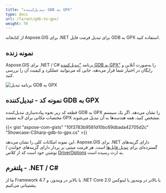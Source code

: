 ```yaml
---
title: "تبدیل‌کننده GDB به GPX"
type: docs
url: /fa/net/gdb-to-gpx/
weight: 70
---
```


از کتابخانه Aspose.GIS برای .NET برای تبدیل فرمت فایل GDB به GPX استفاده کنید.

## **نمونه زنده**

Aspose.GIS برای .NET / C# برنامه ["تبدیل‌کننده GDB به GPX"](https://products.aspose.app/gis/conversion/gdb-to-gpx) را به‌صورت آنلاین و رایگان در اختیار شما قرار می‌دهد، جایی که می‌توانید عملکرد و کیفیت آن را بررسی کنید.

![برنامه تبدیل GDB به GPX](conversion.png)

## **نمونه کد - تبدیل‌کننده GDB به GPX**

قطعه کد زیر نحوه پیاده‌سازی تبدیل‌کننده GDB به GPX را نشان می‌دهد. اگر یک سیستم مختصات مکانی برای لایه مقصد GPX مشخص کنید، همه هندسه‌ها به آن تبدیل می‌شوند. 

{{< gist "aspose-com-gists" "10f3783b9581d10bc69dbada42705d2c" "Showcase-CSharp-gdb-to-gpx.cs" >}}

این نمونه امکانات کلی را نشان می‌دهد. Aspose.GIS برای .NET دارای گزینه‌های گسترده‌ای برای [تبدیل فایل‌ها](https://docs.aspose.com/gis/net/vector-layers/) است. هر فرمت مبتنی بر بردار دارای گزینه‌های خواندن / نوشتن خود است که از کلاس [DriverOptions](https://reference.aspose.com/gis/net/aspose.gis/driveroptions) به ارث رسیده است.

## **پلتفرم - .NET / C#**

ما از Framework 4.7 یا بالاتر در ویندوز، و .NET Core 2.0 یا بالاتر در ویندوز یا لینوکس پشتیبانی می‌کنیم.
